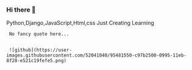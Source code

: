 ### Hi there 👋


Python,Django,JavaScript,Html,css
Just Creating
   Learning
   
     No fancy quote here...
     
     
     ![github](https://user-images.githubusercontent.com/52041040/95481550-c97b2500-0995-11eb-8f28-e521c19fefe5.png)
